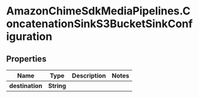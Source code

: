 # AmazonChimeSdkMediaPipelines.ConcatenationSinkS3BucketSinkConfiguration

## Properties

Name | Type | Description | Notes
------------ | ------------- | ------------- | -------------
**destination** | **String** |  | 


